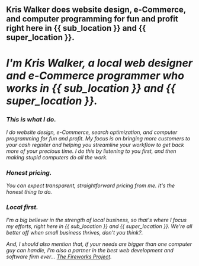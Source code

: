 ## Kris Walker does website design, e-Commerce, and computer programming for fun and profit right here in {{ sub\_location }} and {{ super\_location }}.

<h1 id="page-header">
<em class="page-header">I&#39;m Kris Walker,<em> a local web designer and
e-Commerce programmer who works in {{ sub_location }} and {{ super_location }}.
</h1>

<h3 class="content">
This is what I do.
</h3>
<p class="content">
I do website design, e-Commerce, search optimization, and computer programming
for fun and profit. My focus is on bringing more customers to your cash
register and helping you streamline your workflow to get back more of your
precious time. I do this by listening to you first, and then making stupid
computers do all the work.
</p>

<h3 class="content">
Honest pricing.
</h3>
<p class="content">
You can expect transparent, straightforward pricing from me. It&#39;s the honest
thing to do.
</p>

<h3 class="content">
Local first.
</h3>
<p class="content">
I&#39;m a big believer in the strength of local business, so that&#39;s where I
focus my efforts, right here in {{ sub_location }} and {{ super_location }}.
We&#39;re all better off when small business thrives, don&#39;t you think?.
</p>

<p class="content">
And, I should also mention that, if your needs are bigger than one computer guy
can handle, I'm also a partner in the best web development and software firm
ever... <a href="http://www.fireworksproject.com">The Fireworks Project</a>.
</p>
